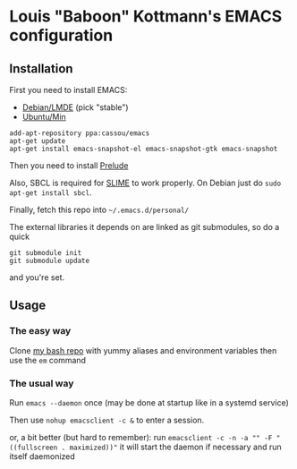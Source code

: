 # Louis "Baboon" Kottmann's EMACS configuration

## Installation

First you need to install EMACS:

* [Debian/LMDE](http://emacs.naquadah.org/) (pick "stable")
* [Ubuntu/Min]( https://launchpad.net/~cassou/+archive/emacs)

<b></b>

    add-apt-repository ppa:cassou/emacs
    apt-get update
    apt-get install emacs-snapshot-el emacs-snapshot-gtk emacs-snapshot

Then you need to install [Prelude](https://github.com/bbatsov/prelude)

Also, SBCL is required for [SLIME](http://www.cliki.net/SLIME%20Features) to work properly. On Debian just do `sudo apt-get install sbcl`.

Finally, fetch this repo into `~/.emacs.d/personal/`

The external libraries it depends on are linked as git submodules, so do a quick

    git submodule init
    git submodule update

and you're set.

## Usage

### The easy way

Clone [my bash repo](https://bitbucket.org/louis_kottmann/bash) with yummy aliases and environment variables then use the `em` command

### The usual way

Run `emacs --daemon` once (may be done at startup like in a systemd service)

Then use `nohup emacsclient -c &` to enter a session.

or, a bit better (but hard to remember):
run `emacsclient -c -n -a "" -F "((fullscreen . maximized))"`
it will start the daemon if necessary and run itself daemonized
